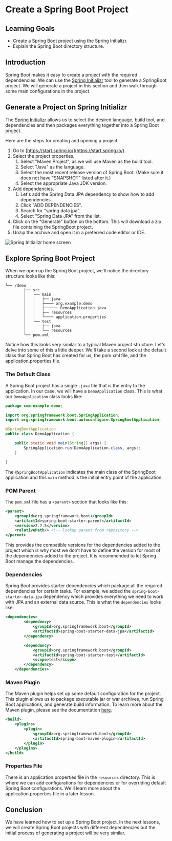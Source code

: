 # Create a Spring Boot Project

## Learning Goals

- Create a Spring Boot project using the Spring Initializr.
- Explain the Spring Boot directory structure.

## Introduction

Spring Boot makes it easy to create a project with the required dependencies. We
can use the [Spring Initializr](https://start.spring.io/) tool to generate a
SpringBoot project. We will generate a project in this section and then walk
through some main configurations in the project.

## Generate a Project on Spring Initializr

The [Spring Initializr](https://start.spring.io/) allows us to select the
desired language, build tool, and dependencies and then packages everything
together into a Spring Boot project.

Here are the steps for creating and opening a project:

1. Go to [https://start.spring.io/](https://start.spring.io/).
2. Select the project properties.
   1. Select "Maven Project", as we will use Maven as the build tool.
   2. Select "Java" as the language.
   3. Select the most recent release version of Spring Boot. (Make sure it does
      not have "SNAPSHOT" listed after it.)
   4. Select the appropriate Java JDK version.
3. Add dependencies.
   1. Let's add the Spring Data JPA dependency to show how to add dependencies.
   2. Click "ADD DEPENDENCIES".
   3. Search for "spring data jpa".
   4. Select "Spring Data JPA" from the list.
4. Click on the “Generate” button on the bottom. This will download a zip file
   containing the SpringBoot project.
5. Unzip the archive and open it in a preferred code editor or IDE.

![Spring Initializr home screen](https://curriculum-content.s3.amazonaws.com/spring-mod-1/create-spring-boot-project/spring-initializr.png)

## Explore Spring Boot Project

When we open up the Spring Boot project, we'll notice the directory structure
looks like this:

```text
└── /demo
		├── src
		│   ├── main
		│   │   ├── java
		│   │   ├──── org.example.demo
		│   │   ├────── DemoApplication.java 
		│   │   ├── resources
		│   │   └──── application.properties
		│   └── test
		│       ├── java
		│       └── resources
		└── pom.xml
```

Notice how this looks very similar to a typical Maven project structure. Let's
delve into some of this a little deeper. We'll take a second look at the default
class that Spring Boot has created for us, the pom.xml file, and the
application.properties file.

### The Default Class

A Spring Boot project has a single `.java` file that is the entry to the
application. In our case, we will have a `DemoApplication` class. This is what
our `DemoApplication` class looks like:

```java
package com.example.demo;

import org.springframework.boot.SpringApplication;
import org.springframework.boot.autoconfigure.SpringBootApplication;

@SpringBootApplication
public class DemoApplication {

	public static void main(String[] args) {
		SpringApplication.run(DemoApplication.class, args);
	}

}
```

The `@SpringBootApplication` indicates the main class of the SpringBoot
application and this `main` method is the initial entry point of the
application.

### POM Parent

The `pom.xml` file has a `<parent>` section that looks like this:

```xml
<parent>
	<groupId>org.springframework.boot</groupId>
	<artifactId>spring-boot-starter-parent</artifactId>
	<version>2.7.5</version>
	<relativePath/> <!-- lookup parent from repository -->
</parent>
```

This provides the compatible versions for the dependencies added to the project
which is why most we don’t have to define the version for most of the
dependencies added to the project. It is recommended to let Spring Boot manage
the dependencies.

### Dependencies

Spring Boot provides starter dependencies which package all the required
dependencies for certain tasks. For example, we added the
`spring-boot-starter-data-jpa` dependency which provides everything we need to
work with JPA and an external data source. This is what the `dependencies` looks
like:

```xml
<dependencies>
		<dependency>
			<groupId>org.springframework.boot</groupId>
			<artifactId>spring-boot-starter-data-jpa</artifactId>
		</dependency>

		<dependency>
			<groupId>org.springframework.boot</groupId>
			<artifactId>spring-boot-starter-test</artifactId>
			<scope>test</scope>
		</dependency>
	</dependencies>
```

### Maven Plugin

The Maven plugin helps set up some default configuration for the project. This
plugin allows us to package executable jar or war archives, run Spring Boot
applications, and generate build information. To learn more about the Maven
plugin, please see the documentation
[here](https://docs.spring.io/spring-boot/docs/current/maven-plugin/reference/htmlsingle/).

```xml
<build>
	<plugins>
		<plugin>
			<groupId>org.springframework.boot</groupId>
			<artifactId>spring-boot-maven-plugin</artifactId>
		</plugin>
	</plugins>
</build>
```

### Properties File

There is an application.properties file in the `resources` directory. This is
where we can add configurations for dependencies or for overriding default
Spring Boot configurations. We'll learn more about the application.properties
file in a later lesson.

## Conclusion

We have learned how to set up a Spring Boot project. In the next lessons, we
will create Spring Boot projects with different dependencies but the initial
process of generating a project will be very similar.

